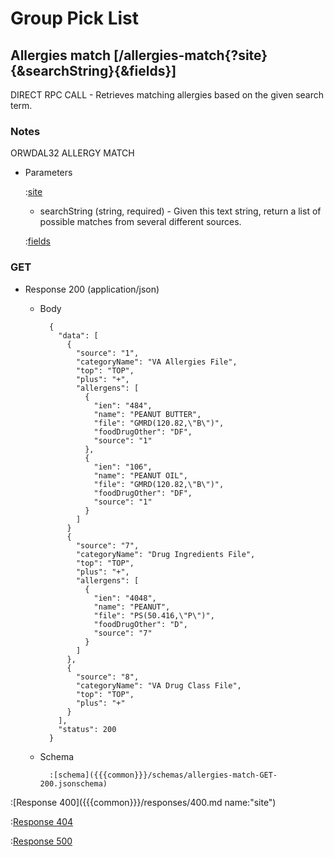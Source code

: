 # Group Pick List

## Allergies match [/allergies-match{?site}{&searchString}{&fields}]

DIRECT RPC CALL - Retrieves matching allergies based on the given search term.

### Notes

ORWDAL32 ALLERGY MATCH

+ Parameters

    :[site]({{{common}}}/parameters/site.md)

    + searchString (string, required) - Given this text string, return a list of possible matches from several different sources.

    :[fields]({{{common}}}/parameters/fields.md)

### GET

+ Response 200 (application/json)

    + Body

            {
              "data": [
                {
                  "source": "1",
                  "categoryName": "VA Allergies File",
                  "top": "TOP",
                  "plus": "+",
                  "allergens": [
                    {
                      "ien": "484",
                      "name": "PEANUT BUTTER",
                      "file": "GMRD(120.82,\"B\")",
                      "foodDrugOther": "DF",
                      "source": "1"
                    },
                    {
                      "ien": "106",
                      "name": "PEANUT OIL",
                      "file": "GMRD(120.82,\"B\")",
                      "foodDrugOther": "DF",
                      "source": "1"
                    }
                  ]
                }
                {
                  "source": "7",
                  "categoryName": "Drug Ingredients File",
                  "top": "TOP",
                  "plus": "+",
                  "allergens": [
                    {
                      "ien": "4048",
                      "name": "PEANUT",
                      "file": "PS(50.416,\"P\")",
                      "foodDrugOther": "D",
                      "source": "7"
                    }
                  ]
                },
                {
                  "source": "8",
                  "categoryName": "VA Drug Class File",
                  "top": "TOP",
                  "plus": "+"
                }
              ],
              "status": 200
            }

    + Schema

            :[schema]({{{common}}}/schemas/allergies-match-GET-200.jsonschema)

:[Response 400]({{{common}}}/responses/400.md name:"site")

:[Response 404]({{{common}}}/responses/404.md)

:[Response 500]({{{common}}}/responses/500.md)


